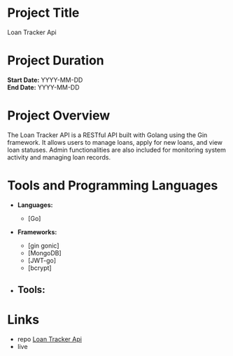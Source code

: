 
# Project Title
Loan Tracker Api

# Project Duration
**Start Date:** YYYY-MM-DD  
**End Date:** YYYY-MM-DD

# Project Overview
The Loan Tracker API is a RESTful API built with Golang using the Gin framework. It allows users to manage loans, apply for new loans, and view loan statuses. Admin functionalities are also included for monitoring system activity and managing loan records.

# Tools and Programming Languages
- **Languages:** 
  - [Go]

- **Frameworks:** 
  - [gin gonic]
  - [MongoDB]
  - [JWT-go]
  - [bcrypt]

- **Tools:** 
  -
# Links
- repo [Loan Tracker Api](https://github.com/yesetoda/Loan-Tracker-Api)
- live 
